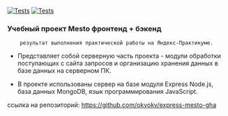 [![Tests](../../actions/workflows/tests-13-sprint.yml/badge.svg)](../../actions/workflows/tests-13-sprint.yml) [![Tests](../../actions/workflows/tests-14-sprint.yml/badge.svg)](../../actions/workflows/tests-14-sprint.yml)

###             Учебный проект Mesto фронтенд + бэкенд
        
        результат выполнения практической работы на Яндекс-Практикуме.

* Представляет собой серверную часть проекта - модули обработки поступающих с сайта запросов и организацию хранения данных в базе данных на серверном ПК.

* В проекте использованы сервер на базе модуля Express Node.js, база данных MongoDB, язык программирования JavaScript.

ссылка на репозиторий: https://github.com/okvokv/express-mesto-gha
